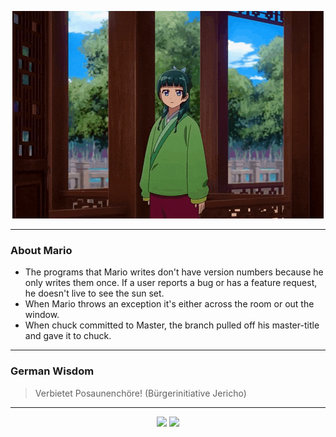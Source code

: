 <p align="center">
  <img src="assets/maomao.gif" />
</p>

---

### About Mario
- The programs that Mario writes don't have version numbers because he only writes them once. If a user reports a bug or has a feature request, he doesn't live to see the sun set.
- When Mario throws an exception it's either across the room or out the window.
- When chuck committed to Master, the branch pulled off his master-title and gave it to chuck.

---

### German Wisdom
> Verbietet Posaunenchöre! (Bürgerinitiative Jericho)

---

<p align="center">
  <a>
    <img height="180em" src="https://github-readme-stats-eight-theta.vercel.app/api?username=Torfkopp&show_icons=true&theme=dark&include_all_commits=true&count_private=true"/>
  </a>
  <a href="https://github.com/Torfkopp?tab=repositories">
    <img height="180em" src="https://github-readme-stats-eight-theta.vercel.app/api/top-langs/?username=torfkopp&layout=compact&theme=dark&langs_count=8&hide=java"/>
  </a>
</p>
